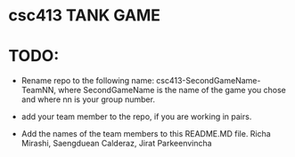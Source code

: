 # csc413 TANK GAME

# TODO:

- Rename repo to the following name: csc413-SecondGameName-TeamNN, where SecondGameName is the name of the game you chose and where nn is your group number.

- add your team member to the repo, if you are working in pairs.

- Add the names of the team members to this README.MD file.
Richa Mirashi, Saengduean Calderaz, Jirat Parkeenvincha

